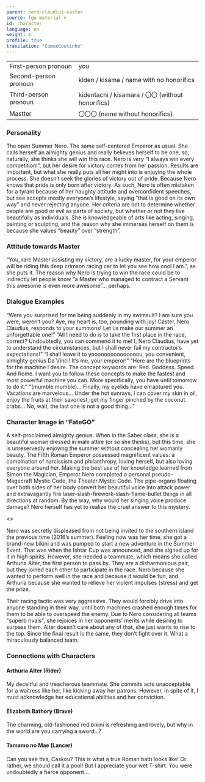 ```yaml
---
parent: nero-claudius-caster
source: fgo-material-v
id: character
language: en
weight: 4
profile: true
translation: "ComunCoutinho"
---
```


<table>
  <tr><td>First-person pronoun</td><td>you</td></tr>
  <tr><td>Second-person pronoun</td><td>kiden / kisama / name with no honorifics</td></tr>
  <tr><td>Third-person pronoun</td><td>kidentachi / kisamara / 〇〇 (without honorifics)</td></tr>
  <tr><td>Mastter</td><td>〇〇〇 (name without honorifics)</td></tr>
</table>

### Personality

The open Summer Nero. The same self-centered Emperor as usual.
She calls herself an almighty genius and really believes herself to be one, so, naturally, she thinks she will win this race.
Nero is very “I always win every competition!”, but her desire for victory comes from her passion. Results are important, but what she really puts all her might into is enjoying the whole process.
She doesn’t seek the glories of victory out of pride. Because Nero knows that pride is only born after victory.
As such, Nero is often mistaken for a tyrant because of her haughty attitude and overconfident speeches, but see accepts mostly everyone’s lifestyle, saying “that is good on its own way” and never rejecting anyone.
Her criteria are not to determine whether people are good or evil as parts of society, but whether or not they live beautifully as individuals.
She is knowledgeable of arts like acting, singing, painting or sculpting, and the reason why she immerses herself on them is because she values “beauty” over “strength”.

### Attitude towards Master

“You, rare Master assisting my victory, are a lucky master, for your emperor will be riding this deep crimson racing car to let you see how cool I am.”, as she puts it.
The reason why Nero is trying to win the race could be to indirectly let people know “a Master who managed to contract a Servant this awesome is even more awesome”… perhaps.

### Dialogue Examples

“Were you surprised for me being suddenly in my swimsuit? I am sure you were, weren’t you? Aye, my heart is, too, pounding with joy!
Caster, Nero Claudius, responds to your summons! Let us make our summer an unforgettable one!”
“All I need to do is to take the first place in the race, correct? Undoubtedly, you can commend it to me!
I, Nero Claudius, have yet to understand the circumstances, but I shall never fail my contractor’s expectations!”
“I shall leave it to yooooooooooooooou, you convenient, almighty genius Da Vinci! It’s me, your emperor!”
“Here are the blueprints for the machine I desire. The concept keywords are: Red. Goddess. Speed. And Rome. I want you to follow these concepts to make the fastest and most powerful machine you can. More specifically, you have until tomorrow to do it.”
“(mumble mumble)… Finally, my eyelids have enraptured you.
Vacations are marvelous… Under the hot sunrays, I can cover my skin in oil, enjoy the fruits at their savoriest, get my finger pinched by the coconut crabs… No, wait, the last one is not a good thing…”

### Character Image in “FateGO”

A self-proclaimed almighty genius. When in the Saber class, she is a beautiful woman dressed in male attire (or so she thinks), but this time, she is unreservedly enjoying the summer without concealing her womanly beauty. The Fifth Roman Emperor possessed magnificent values: a combination of narcissism and philanthropy, loving herself, but also loving everyone around her.
Making the best use of her knowledge learned from Simon the Magician, Emperor Nero completed a personal pseudo-Magecraft Mystic Code, the Theater Mystic Code.
The pipe-organs floating over both sides of her body convert her beautiful voice into attack power and extravagantly fire laser-slash-firework-slash-flame-bullet things in all directions at random.
By the way, why would her singing voice produce damage?
Nero herself has yet to realize the cruel answer to this mystery.

<>

Nero was secretly displeased from not being invited to the southern island the previous time (2016’s summer).
Feeling now was her time, she got a brand-new bikini and was pumped to start a new adventure in the Summer Event.
That was when the Ishtar Cup was announced, and she signed up for it in high spirits.
However, she needed a teammate, which means she called Arthuria Alter, the first person to pass by.
They are a disharmonious pair, but they joined each other to participate in the race. Nero because she wanted to perform well in the race and because it would be fun, and Arthuria because she wanted to relieve her violent impulses (stress) and get the prize.

Their racing tactic was very aggressive.
They would forcibly drive into anyone standing in their way, until both machines crashed enough times for them to be able to overspeed the enemy.
Due to Nero considering all teams "superb rivals", she rejoices in her opponents’ merits while desiring to surpass them.
Alter doesn’t care about any of that, she just wants to rise to the top.
Since the final result is the same, they don’t fight over it. What a miraculously balanced team.

### Connections with Characters

#### Arthuria Alter (Rider)

My deceitful and treacherous teammate. She commits acts unacceptable for a waitress like her, like kicking away her patrons.
However, in spite of it, I must acknowledge her educational abilities and her conviction.

#### Elizabeth Bathory (Brave)

The charming, old-fashioned red bikini is refreshing and lovely, but why in the world are you carrying a sword…?

#### Tamamo no Mae (Lancer)

Can you see this, Caskou? This is what a true Roman bath looks like! Or rather, we should call it a pool!
But I appreciate your wet T-shirt. You were undoubtedly a fierce opponent…
